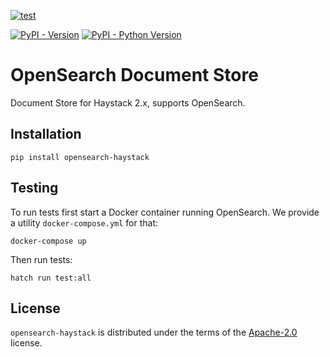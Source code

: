 [![test](https://github.com/deepset-ai/haystack-core-integrations/actions/workflows/opensearch.yml/badge.svg)](https://github.com/deepset-ai/haystack-core-integrations/actions/workflows/opensearch.yml)

[![PyPI - Version](https://img.shields.io/pypi/v/opensearch-haystack.svg)](https://pypi.org/project/opensearch-haystack)
[![PyPI - Python Version](https://img.shields.io/pypi/pyversions/opensearch-haystack.svg)](https://pypi.org/project/opensearch-haystack)

# OpenSearch Document Store

Document Store for Haystack 2.x, supports OpenSearch.

## Installation

```console
pip install opensearch-haystack
```

## Testing

To run tests first start a Docker container running OpenSearch. We provide a utility `docker-compose.yml` for that:

```console
docker-compose up
```

Then run tests:

```console
hatch run test:all
```

## License

`opensearch-haystack` is distributed under the terms of the [Apache-2.0](https://spdx.org/licenses/Apache-2.0.html) license.
